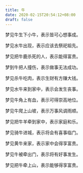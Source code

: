 ```yaml
---
title: 牛
date: 2020-02-15T20:54:12+08:00
draft: false
---
```


梦见牛生下小牛，表示皆可心想事成。


梦见水牛出现，表示应该去祭祀祖先。


梦见把牛鹿杀死的人，表示能得富贵。


梦到牛把人撞伤，表示做事无法成功。


梦见杀牛吃肉，表示生财有方赚大钱。


梦见水牛来到家中，表示会发生丧事。


梦见牛角上有血，表示可得崇高地位。


梦见牛爬上山坡，表示万事风调雨顺。


梦见把牛羊牵到家中，表示家庭和乐。


梦见骑牛进城，表示将会有喜事临门。


梦见黄牛来家，表示家中会得享富贵。


梦见牛被牵出门，表示将有好事发生。


梦见把牛牵上山，表示能够得享富贵。
